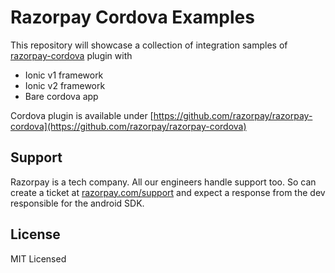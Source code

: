 # Razorpay Cordova Examples

This repository will showcase a collection of integration samples of [razorpay-cordova](https://github.com/razorpay/razorpay-cordova) plugin with

-   Ionic v1 framework
-   Ionic v2 framework
-   Bare cordova app

Cordova plugin is available under [https://github.com/razorpay/razorpay-cordova](https://github.com/razorpay/razorpay-cordova)

## Support

Razorpay is a tech company. All our engineers handle support too. So can create a ticket at [razorpay.com/support](https://razorpay.com/support) and expect a response from the dev responsible for the android SDK.

## License

MIT Licensed
